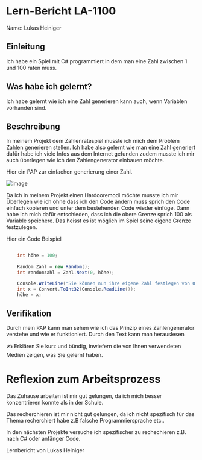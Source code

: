 # Lern-Bericht LA-1100
Name: Lukas Heiniger

## Einleitung

Ich habe ein Spiel mit C# programmiert in dem man eine Zahl zwischen 1 und 100 raten muss.

## Was habe ich gelernt?

Ich habe gelernt wie ich eine Zahl generieren kann auch, wenn Variablen vorhanden sind.

## Beschreibung

In meinem Projekt dem Zahlenratespiel musste ich mich dem Problem Zahlen generieren stellen.
Ich habe also gelernt wie man eine Zahl generiert dafür habe ich viele Infos aus dem Internet gefunden zudem musste ich mir auch überlegen
wie ich den Zahlengenerator einbauen möchte. 

Hier ein PAP zur einfachen generierung einer Zahl.

![image](https://user-images.githubusercontent.com/111046378/191698104-129d71ab-9901-4820-8617-80385218b6f0.png)

Da ich in meinem Projekt einen Hardcoremodi möchte musste ich mir Überlegen wie ich ohne dass ich den Code ändern muss sprich den Code einfach kopieren und unter dem 
bestehenden Code wieder einfüge. Dann habe ich mich dafür entschieden, dass ich die obere Grenze sprich 100 als Variable speichere. Das heisst es ist möglich im Spiel seine eigene Grenze festzulegen.

Hier ein Code Beispiel

```csharp
  
    int höhe = 100;
    
    Random Zahl = new Random();
    int randomzahl = Zahl.Next(0, höhe);

    Console.WriteLine("Sie können nun ihre eigene Zahl festlegen von 0 bis x ");
    int x = Convert.ToInt32(Console.ReadLine());
    höhe = x;

```



## Verifikation


Durch mein PAP kann man sehen wie ich das Prinzip eines Zahlengenerator verstehe und wie er funktioniert.
Durch den Text kann man herauslesen

✍️ Erklären Sie kurz und bündig, inwiefern die von Ihnen verwendeten Medien zeigen, was Sie gelernt haben.

# Reflexion zum Arbeitsprozess

Das Zuhause arbeiten ist mir gut gelungen, da ich mich besser konzentrieren konnte als in der Schule.

Das recherchieren ist mir nicht gut gelungen, da ich nicht spezifisch für das Thema recherchiert habe z.B falsche Programmiersprache etc..

In den nächsten Projekte versuche ich spezifischer zu rechechieren z.B. nach C# oder anfänger Code.

Lernbericht von Lukas Heiniger

